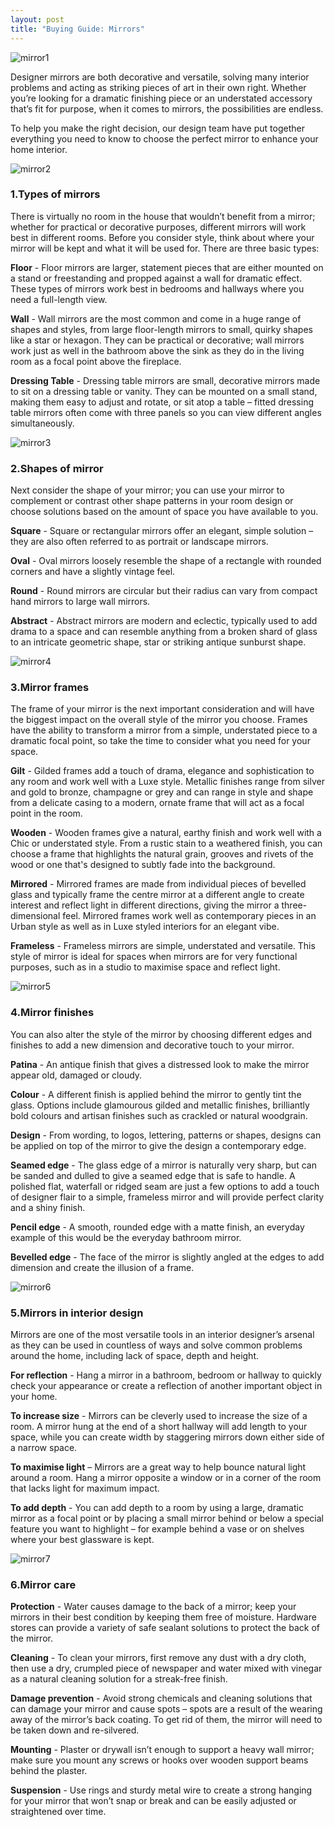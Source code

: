 ```yaml
---
layout: post
title: "Buying Guide: Mirrors"
---
```


![mirror1](/images/mirror1.jpg)

Designer mirrors are both decorative and versatile, solving many interior problems and acting as striking pieces of art in their own right. Whether you’re looking for a dramatic finishing piece or an understated accessory that’s fit for purpose, when it comes to mirrors, the possibilities are endless.

To help you make the right decision, our design team have put together everything you need to know to choose the perfect mirror to enhance your home interior.

![mirror2](/images/mirror2.jpg)

### 1.Types of mirrors

There is virtually no room in the house that wouldn’t benefit from a mirror; whether for practical or decorative purposes, different mirrors will work best in different rooms. Before you consider style, think about where your mirror will be kept and what it will be used for. There are three basic types:

**Floor** - Floor mirrors are larger, statement pieces that are either mounted on a stand or freestanding and propped against a wall for dramatic effect. These types of mirrors work best in bedrooms and hallways where you need a full-length view.

**Wall** - Wall mirrors are the most common and come in a huge range of shapes and styles, from large floor-length mirrors to small, quirky shapes like a star or hexagon. They can be practical or decorative; wall mirrors work just as well in the bathroom above the sink as they do in the living room as a focal point above the fireplace.

**Dressing Table** - Dressing table mirrors are small, decorative mirrors made to sit on a dressing table or vanity. They can be mounted on a small stand, making them easy to adjust and rotate, or sit atop a table – fitted dressing table mirrors often come with three panels so you can view different angles simultaneously.

![mirror3](/images/mirror3.jpg)

### 2.Shapes of mirror

Next consider the shape of your mirror; you can use your mirror to complement or contrast other shape patterns in your room design or choose solutions based on the amount of space you have available to you.

**Square** - Square or rectangular mirrors offer an elegant, simple solution – they are also often referred to as portrait or landscape mirrors.

**Oval** - Oval mirrors loosely resemble the shape of a rectangle with rounded corners and have a slightly vintage feel.

**Round** - Round mirrors are circular but their radius can vary from compact hand mirrors to large wall mirrors.

**Abstract** - Abstract mirrors are modern and eclectic, typically used to add drama to a space and can resemble anything from a broken shard of glass to an intricate geometric shape, star or striking antique sunburst shape.

![mirror4](/images/mirror4.jpg)

### 3.Mirror frames

The frame of your mirror is the next important consideration and will have the biggest impact on the overall style of the mirror you choose. Frames have the ability to transform a mirror from a simple, understated piece to a dramatic focal point, so take the time to consider what you need for your space.

**Gilt** - Gilded frames add a touch of drama, elegance and sophistication to any room and work well with a Luxe style. Metallic finishes range from silver and gold to bronze, champagne or grey and can range in style and shape from a delicate casing to a modern, ornate frame that will act as a focal point in the room.

**Wooden** - Wooden frames give a natural, earthy finish and work well with a Chic or understated style. From a rustic stain to a weathered finish, you can choose a frame that highlights the natural grain, grooves and rivets of the wood or one that's designed to subtly fade into the background.

**Mirrored** - Mirrored frames are made from individual pieces of bevelled glass and typically frame the centre mirror at a different angle to create interest and reflect light in different directions, giving the mirror a three-dimensional feel. Mirrored frames work well as contemporary pieces in an Urban style as well as in Luxe styled interiors for an elegant vibe.

**Frameless** - Frameless mirrors are simple, understated and versatile. This style of mirror is ideal for spaces when mirrors are for very functional purposes, such as in a studio to maximise space and reflect light.

![mirror5](/images/mirror5.jpg)

### 4.Mirror finishes

You can also alter the style of the mirror by choosing different edges and finishes to add a new dimension and decorative touch to your mirror.

**Patina** - An antique finish that gives a distressed look to make the mirror appear old, damaged or cloudy.

**Colour** - A different finish is applied behind the mirror to gently tint the glass. Options include glamourous gilded and metallic finishes, brilliantly bold colours and artisan finishes such as crackled or natural woodgrain.

**Design** - From wording, to logos, lettering, patterns or shapes, designs can be applied on top of the mirror to give the design a contemporary edge.

**Seamed edge** - The glass edge of a mirror is naturally very sharp, but can be sanded and dulled to give a seamed edge that is safe to handle. A polished flat, waterfall or ridged seam are just a few options to add a touch of designer flair to a simple, frameless mirror and will provide perfect clarity and a shiny finish.

**Pencil edge** - A smooth, rounded edge with a matte finish, an everyday example of this would be the everyday bathroom mirror.

**Bevelled edge** - The face of the mirror is slightly angled at the edges to add dimension and create the illusion of a frame.

![mirror6](/images/mirror6.jpg)

### 5.Mirrors in interior design

Mirrors are one of the most versatile tools in an interior designer’s arsenal as they can be used in countless of ways and solve common problems around the home, including lack of space, depth and height.

**For reflection** - Hang a mirror in a bathroom, bedroom or hallway to quickly check your appearance or create a reflection of another important object in your home.

**To increase size** - Mirrors can be cleverly used to increase the size of a room. A mirror hung at the end of a short hallway will add length to your space, while you can create width by staggering mirrors down either side of a narrow space.

**To maximise light** – Mirrors are a great way to help bounce natural light around a room. Hang a mirror opposite a window or in a corner of the room that lacks light for maximum impact.

**To add depth** - You can add depth to a room by using a large, dramatic mirror as a focal point or by placing a small mirror behind or below a special feature you want to highlight – for example behind a vase or on shelves where your best glassware is kept.

![mirror7](/images/mirror7.jpg)

### 6.Mirror care

**Protection** - Water causes damage to the back of a mirror; keep your mirrors in their best condition by keeping them free of moisture. Hardware stores can provide a variety of safe sealant solutions to protect the back of the mirror.

**Cleaning** - To clean your mirrors, first remove any dust with a dry cloth, then use a dry, crumpled piece of newspaper and water mixed with vinegar as a natural cleaning solution for a streak-free finish.

**Damage prevention** - Avoid strong chemicals and cleaning solutions that can damage your mirror and cause spots – spots are a result of the wearing away of the mirror’s back coating. To get rid of them, the mirror will need to be taken down and re-silvered.

**Mounting** - Plaster or drywall isn’t enough to support a heavy wall mirror; make sure you mount any screws or hooks over wooden support beams behind the plaster.

**Suspension** - Use rings and sturdy metal wire to create a strong hanging for your mirror that won’t snap or break and can be easily adjusted or straightened over time.
